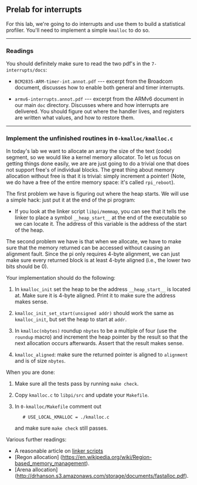 ## Prelab for interrupts

For this lab, we're going to do interrupts and use them to build a
statistical profiler.   You'll need to implement a simple `kmalloc`
to do so.

---------------------------------------------------------------------------
### Readings

You should definitely make sure to read the two pdf's in the `7-interrupts/docs`:

  - `BCM2835-ARM-timer-int.annot.pdf` --- excerpt from the Broadcom document,
     discusses how to enable both general and timer interrupts.

   - `armv6-interrupts.annot.pdf` ---  excerpt from the ARMv6 document in 
     our main `doc` directory.  Discusses where and how interrupts are delivered.
     You should figure out where the handler lives, and registers are written
     what values, and how to restore them.


-------------------------------------------------------------------------------
###  Implement the unfinished routines in  `0-kmalloc/kmalloc.c`

In today's lab we want to allocate an array the size of the text (code)
segment, so we would like a kernel memory allocator.   To let us focus
on getting things done easily, we are are just going to do a trivial one
that does not support free's of individual blocks.  The great thing about
memory allocation without free is that it is trivial: simply increment
a pointer!  (Note, we do have a free of the entire memory space: it's
called `rpi_reboot`).

The first problem we have is figuring out where the heap starts.  We will
use a simple hack: just put it at the end of the pi program:

  - If you look at the linker script `libpi/memmap`, you can see that it
    tells the linker to place a symbol `__heap_start__` at the end of
    the executable so we can locate it.  The address of this variable
    is the address of the start of the heap.

The second problem we have is that when we allocate, we have to make
sure that the memory returned can be accessed without causing an
alignment fault.  Since the pi only requires 4-byte alignment, we can
just make sure every returned block is at least 4-byte aligned (i.e.,
the lower two bits should be 0).

Your implementation should do the following:
   1. In `kmalloc_init` set the heap to be the address `__heap_start__`
      is located at.  Make sure it is 4-byte aligned.  Print it to make
      sure the address makes sense.

   2. `kmalloc_init_set_start(unsigned addr)` should work the same as
      `kmalloc_init`, but set the heap to start at `addr`.

   3. In `kmalloc(nbytes)` roundup `nbytes` to be a
      multiple of four (use the `roundup` macro) and increment
      the heap pointer by the result so that the next allocation
      occurs afterwards.  Assert that the result makes sense.

   4. `kmalloc_aligned`: make sure the returned pointer is aligned to
      `alignment` and is of size `nbytes`.


When you are done:
  1. Make sure all the tests pass by running `make check`.
  2. Copy `kmalloc.c` to `libpi/src` and update your `Makefile`.
  3. In `0-kmalloc/Makefile` comment out 

            # USE_LOCAL_KMALLOC = ./kmalloc.c

     and make sure `make check` still passes.

Various further readings:
  - A reasonable article on [linker scripts](https://interrupt.memfault.com/blog/how-to-write-linker-scripts-for-firmware)
  - [Regon allocation] (https://en.wikipedia.org/wiki/Region-based_memory_management).
  - [Arena allocation] (http://drhanson.s3.amazonaws.com/storage/documents/fastalloc.pdf).

